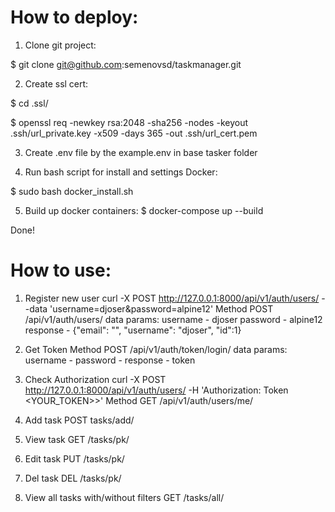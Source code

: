 # How to deploy:

1. Clone git project:

$ git clone git@github.com:semenovsd/taskmanager.git

2. Create ssl cert:

$ cd .ssl/

$ openssl req -newkey rsa:2048 -sha256 -nodes -keyout .ssh/url_private.key -x509 -days 365 -out .ssh/url_cert.pem

3. Create .env file by the example.env in base tasker folder

4. Run bash script for install and settings Docker:

$ sudo bash docker_install.sh

5. Build up docker containers:
$ docker-compose up --build

Done!

# How to use:

1. Register new user
curl -X POST http://127.0.0.1:8000/api/v1/auth/users/ --data 'username=djoser&password=alpine12'
Method POST /api/v1/auth/users/
data params:
username - djoser
password - alpine12
response - {"email": "", "username": "djoser", "id":1}

2. Get Token
Method POST /api/v1/auth/token/login/
data params:
username - 
password - 
response - token

3. Check Authorization
curl -X POST http://127.0.0.1:8000/api/v1/auth/users/ -H 'Authorization: Token <YOUR_TOKEN>>'
Method GET /api/v1/auth/users/me/

4. Add task
POST tasks/add/

5. View task
GET /tasks/pk/

6. Edit task
PUT /tasks/pk/

7. Del task
DEL /tasks/pk/

8. View all tasks with/without filters
GET /tasks/all/
